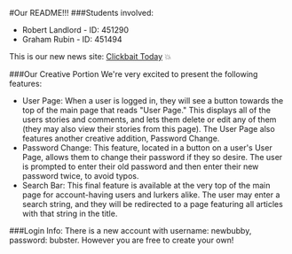 #Our README!!!
###Students involved:
- Robert Landlord - ID: 451290
- Graham Rubin - ID: 451494


This is our new news site: [Clickbait Today](http://ec2-13-59-77-129.us-east-2.compute.amazonaws.com/~robertlandlord/module3/main_news_page.php) :boom:



###Our Creative Portion
We're very excited to present the following features:
- User Page: When a user is logged in, they will see a button towards the top of the main page that reads "User Page." This displays all of the users stories and comments, and lets them delete or edit any of them (they may also view their stories from this page). The User Page also features another creative addition, Password Change.
- Password Change: This feature, located in a button on a user's User Page, allows them to change their password if they so desire. The user is prompted to enter their old password and then enter their new password twice, to avoid typos.
- Search Bar: This final feature is available at the very top of the main page for account-having users and lurkers alike. The user may enter a search string, and they will be redirected to a page featuring all articles with that string in the title.

###Login Info:
There is a new account with username: newbubby, password: bubster. However you are free to create your own!